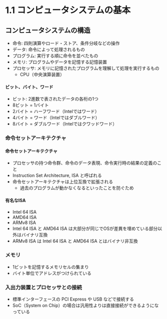 # 1.1 コンピュータシステムの基本

## コンピュータシステムの構造

* 命令: 四則演算やロード・ストア、条件分岐などの操作
* データ: 命令によって処理されるもの
* プログラム: 実行する順に命令を並べたもの
* メモリ: プログラムやデータを記憶する記憶装置
* プロセッサ: メモリに記憶されたプログラムを理解して処理を実行するもの
  - CPU（中央演算装置）

#### ビット、バイト、ワード

* ビット: 2進数で表されたデータの各桁の1つ
* 8ビット = 1バイト
* 2バイト = ハーフワード（Intelではワード）
* 4バイト = ワード（Intelではダブルワード）
* 8バイト = ダブルワード（Intelではクワッドワード）

### 命令セットアーキテクチャ

#### 命令セットアーキテクチャ

* プロセッサの持つ命令群、命令のデータ表現、命令実行時の結果の定義のこと
* Instruction Set Architecture, ISA と呼ばれる
* 命令セットアーキテクチャは上位互換で拡張される
  - 過去のプログラムが動かなくなるといったことを防ぐため

#### 有名なISA

* Intel 64 ISA
* AMD64 ISA
* ARMv8 ISA
* Intel 64 ISA と AMD64 ISA は大部分が同じでOSが差異を埋めている部分以外はバイナリ互換
* ARMv8 ISA は Intel 64 ISA と AMD64 ISA とはバイナリ非互換

### メモリ

* 1ビットを記憶するメモリセルの集まり
* バイト単位でアドレスがつけられている

### 入出力装置とプロセッサとの接続

* 標準インターフェースの PCI Express や USB などで接続する
* SoC（System on Chip）の場合は汎用性よりは直接接続ができるようになっている
